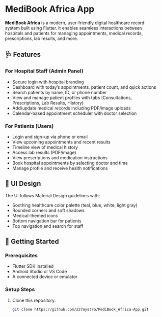 # MediBook Africa App

**MediBook Africa** is a modern, user-friendly digital healthcare record system built using Flutter. It enables seamless interactions between hospitals and patients for managing appointments, medical records, prescriptions, lab results, and more.

## 🩺 Features

### For Hospital Staff (Admin Panel)
- Secure login with hospital branding
- Dashboard with today’s appointments, patient count, and quick actions
- Search patients by name, ID, or phone number
- View and manage patient profiles with tabs (Consultations, Prescriptions, Lab Results, History)
- Add/update medical records including PDF/image uploads
- Calendar-based appointment scheduler with doctor selection

### For Patients (Users)
- Login and sign-up via phone or email
- View upcoming appointments and recent results
- Timeline view of medical history
- Access lab results (PDF/image)
- View prescriptions and medication instructions
- Book hospital appointments by selecting doctor and time
- Manage profile and receive health notifications

## 🎨 UI Design
The UI follows Material Design guidelines with:
- Soothing healthcare color palette (teal, blue, white, light gray)
- Rounded corners and soft shadows
- Medical-themed icons
- Bottom navigation bar for patients
- Top navigation and search for staff

## 🚀 Getting Started

### Prerequisites
- Flutter SDK installed
- Android Studio or VS Code
- A connected device or emulator

### Setup Steps

1. Clone this repository:
   ```bash
   git clone https://github.com/237mystro/MediBook_Africa-App.git

 
 
